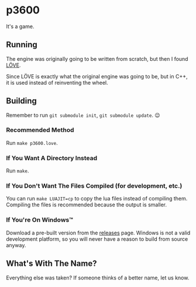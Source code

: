 p3600
=====

It's a game.


Running
-------

The engine was originally going to be written from scratch, but then I
found [LÖVE](https://love2d.org).

Since LÖVE is exactly what the original engine was going to be, but in
C++, it is used instead of reinventing the wheel.


Building
--------

Remember to run `git submodule init`, `git submodule update`. :wink:

### Recommended Method
Run `make p3600.love`.

### If You Want A Directory Instead
Run `make`.

### If You Don't Want The Files Compiled (for development, etc.)
You can run `make LUAJIT=cp` to copy the lua files instead of compiling them.
Compiling the files is recommended because the output is smaller.

### If You're On Windows&trade;
Download a pre-built version from the
[releases](https://github.com/bcnjr5/p3600/releases) page.
Windows is not a valid development platform, so you will never have a
reason to build from source anyway.


What's With The Name?
---------------------

Everything else was taken?
If someone thinks of a better name, let us know.
